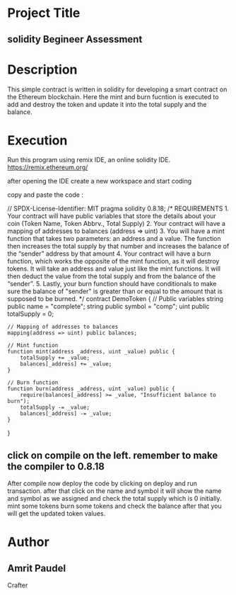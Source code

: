 # Project Title
## solidity Begineer Assessment

# Description 
This simple contract is written in solidity for developing a smart contract on the Ethereum blockchain. Here the mint and burn fucntion is executed to add and destroy the token and update it into the total supply and the balance.

# Execution 
 Run this program using remix IDE, an online solidity IDE.
 https://remix.ethereum.org/

after opening the IDE create a new workspace and start coding

copy and paste the code :

// SPDX-License-Identifier: MIT
pragma solidity 0.8.18;
/*
       REQUIREMENTS
    1. Your contract will have public variables that store the details about your coin (Token Name, Token Abbrv., Total Supply)
    2. Your contract will have a mapping of addresses to balances (address => uint)
    3. You will have a mint function that takes two parameters: an address and a value. 
       The function then increases the total supply by that number and increases the balance 
       of the “sender” address by that amount
    4. Your contract will have a burn function, which works the opposite of the mint function, as it will destroy tokens. 
       It will take an address and value just like the mint functions. It will then deduct the value from the total supply 
       and from the balance of the “sender”.
    5. Lastly, your burn function should have conditionals to make sure the balance of "sender" is greater than or equal 
       to the amount that is supposed to be burned.
*/
contract DemoToken {
    // Public variables
    string public name = "complete";
    string public symbol = "comp";
    uint public totalSupply = 0;

    // Mapping of addresses to balances
    mapping(address => uint) public balances;

    // Mint function
    function mint(address _address, uint _value) public {
        totalSupply += _value;
        balances[_address] += _value;
    }

    // Burn function
    function burn(address _address, uint _value) public {
        require(balances[_address] >= _value, "Insufficient balance to burn");
        totalSupply -= _value;
        balances[_address] -= _value;
    }
}






## click on compile on the left. remember to make the compiler to 0.8.18   
After compile now deploy the code by clicking on deploy and run transaction.
after that click on the name and symbol it will show the name and symbol as we assigned and check the total supply which is 0 initially.
mint some tokens burn some tokens and check the balance after that you will get the updated token values.

 
# Author
## Amrit Paudel
Crafter







